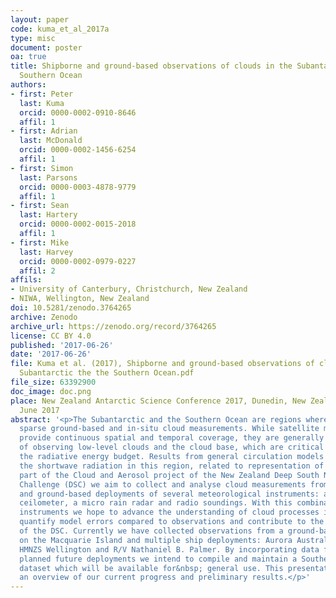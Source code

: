 ```yaml
---
layout: paper
code: kuma_et_al_2017a
type: misc
document: poster
oa: true
title: Shipborne and ground-based observations of clouds in the Subantarctic and the
  Southern Ocean
authors:
- first: Peter
  last: Kuma
  orcid: 0000-0002-0910-8646
  affil: 1
- first: Adrian
  last: McDonald
  orcid: 0000-0002-1456-6254
  affil: 1
- first: Simon
  last: Parsons
  orcid: 0000-0003-4878-9779
  affil: 1
- first: Sean
  last: Hartery
  orcid: 0000-0002-0015-2018
  affil: 1
- first: Mike
  last: Harvey
  orcid: 0000-0002-0979-0227
  affil: 2
affils:
- University of Canterbury, Christchurch, New Zealand
- NIWA, Wellington, New Zealand
doi: 10.5281/zenodo.3764265
archive: Zenodo
archive_url: https://zenodo.org/record/3764265
license: CC BY 4.0
published: '2017-06-26'
date: '2017-06-26'
file: Kuma et al. (2017), Shipborne and ground-based observations of clouds in the
  Subantarctic the the Southern Ocean.pdf
file_size: 63392900
doc_image: doc.png
place: New Zealand Antarctic Science Conference 2017, Dunedin, New Zealand, 26-28
  June 2017
abstract: '<p>The Subantarctic and the Southern Ocean are regions where there are
  sparse ground-based and in-situ cloud measurements. While satellite measurements
  provide continuous spatial and temporal coverage, they are generally not capable
  of observing low-level clouds and the cloud base, which are critical for understanding
  the radiative energy budget. Results from general circulation models show bias in
  the shortwave radiation in this region, related to representation of clouds. As
  part of the Cloud and Aerosol project of the New Zealand Deep South National Science
  Challenge (DSC) we aim to collect and analyse cloud measurements from shipborne
  and ground-based deployments of several meteorological instruments: a near-infrared
  ceilometer, a micro rain radar and radio soundings. With this combination of multiple
  instruments we hope to advance the understanding of cloud processes in this region,
  quantify model errors compared to observations and contribute to the modelling effort
  of the DSC. Currently we have collected observations from a ground-based deployment
  on the Macquarie Island and multiple ship deployments: Aurora Australis, RV Tangaroa,
  HMNZS Wellington and R/V Nathaniel B. Palmer. By incorporating data from these and
  planned future deployments we intend to compile and maintain a Southern Ocean cloud
  dataset which will be available for&nbsp; general use. This presentation will provide
  an overview of our current progress and preliminary results.</p>'
---
```


